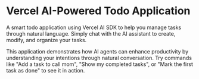 # Vercel AI-Powered Todo Application

A smart todo application using Vercel AI SDK to help you manage tasks through natural language. Simply chat with the AI assistant to create, modify, and organize your tasks.

This application demonstrates how AI agents can enhance productivity by understanding your intentions through natural conversation. Try commands like "Add a task to call mom", "Show my completed tasks", or "Mark the first task as done" to see it in action.
